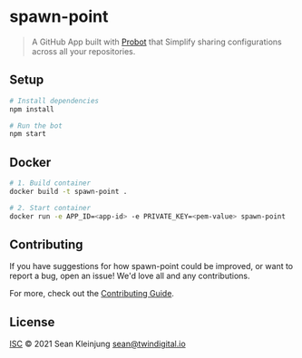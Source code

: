 # spawn-point

> A GitHub App built with [Probot](https://github.com/probot/probot) that Simplify sharing configurations across all your repositories.

## Setup

```sh
# Install dependencies
npm install

# Run the bot
npm start
```

## Docker

```sh
# 1. Build container
docker build -t spawn-point .

# 2. Start container
docker run -e APP_ID=<app-id> -e PRIVATE_KEY=<pem-value> spawn-point
```

## Contributing

If you have suggestions for how spawn-point could be improved, or want to report a bug, open an issue! We'd love all and any contributions.

For more, check out the [Contributing Guide](CONTRIBUTING.md).

## License

[ISC](LICENSE) © 2021 Sean Kleinjung <sean@twindigital.io>
